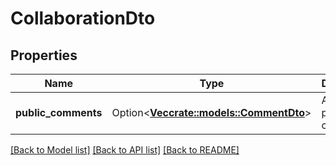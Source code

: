 # CollaborationDto

## Properties

Name | Type | Description | Notes
------------ | ------------- | ------------- | -------------
**public_comments** | Option<[**Vec<crate::models::CommentDto>**](CommentDto.md)> | A list of public comments. | [optional]

[[Back to Model list]](../README.md#documentation-for-models) [[Back to API list]](../README.md#documentation-for-api-endpoints) [[Back to README]](../README.md)


